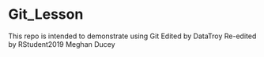 # Git_Lesson
This repo is intended to demonstrate using Git
Edited by DataTroy
Re-edited by RStudent2019
Meghan Ducey
